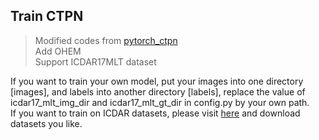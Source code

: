 ## Train CTPN
> Modified codes from [pytorch_ctpn](https://github.com/opconty/pytorch_ctpn)  
Add OHEM  
Support ICDAR17MLT dataset  

If you want to train your own model, put your images into one directory [images], 
and labels into another directory [labels], replace the value of icdar17_mlt_img_dir 
and icdar17_mlt_gt_dir in config.py by your own path.  
If you want to train on ICDAR datasets, please visit [here](https://rrc.cvc.uab.es) and download datasets you like.


